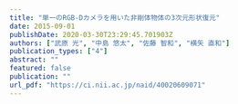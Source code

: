 ```yaml
---
title: "単一のRGB-Dカメラを用いた非剛体物体の3次元形状復元"
date: 2015-09-01
publishDate: 2020-03-30T23:29:45.701903Z
authors: ["武原 光", "中島 悠太", "佐藤 智和", "横矢 直和"]
publication_types: ["4"]
abstract: ""
featured: false
publication: ""
url_pdf: "https://ci.nii.ac.jp/naid/40020609071"
---
```


